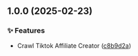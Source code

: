 ## 1.0.0 (2025-02-23)

### ✨ Features

* Crawl Tiktok Affiliate Creator ([c8b9d2a](https://github.com/hdevlinz/tiktok-affiliate-crawler/commit/c8b9d2a151b1f36c0dc0d1ac261637cfe75cf316))
